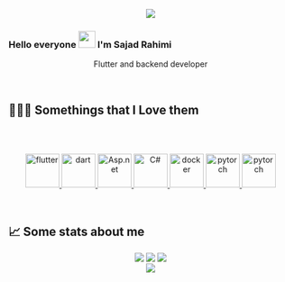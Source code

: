 <p align="center">
  <img src=https://github.com/SajadRahimi1/SajadRahimi1/raw/main/images/banner1.png />
</p>

### Hello everyone <img src="https://raw.githubusercontent.com/MartinHeinz/MartinHeinz/master/wave.gif" width="30px"> I'm Sajad Rahimi
<p align="center">
Flutter and backend developer</p>
</p>


<p>
 
</p>

## 👨🏻‍💻 Somethings that I Love them
<br><br>
<p align="center"> 
      <a href="https://www.flutter.dev" target="_blank"> <img src="https://www.vectorlogo.zone/logos/flutterio/flutterio-icon.svg" alt="flutter" width="60" height="60"/> </a>  
  <a href="https://www.dart.dev" target="_blank"> <img src="https://www.vectorlogo.zone/logos/dartlang/dartlang-icon.svg" alt="dart" width="60" height="60"/> </a>
    <a href="https://dotnet.microsoft.com/en-us/apps/aspnet" target="_blank"> <img src="https://www.vectorlogo.zone/logos/dotnet/dotnet-icon.svg" alt="Asp.net" width="60" height="60"/> </a>
   <a href="https://dotnet.microsoft.com/en-us/apps/aspnet" target="_blank"> <img src="https://cdn.cdnlogo.com/logos/c/27/c.svg" alt="C#" width="60" height="60"/> </a> 
     <a href="https://www.docker.com/" target="_blank"> <img src="https://www.vectorlogo.zone/logos/docker/docker-icon.svg" alt="docker" width="60" height="60"/> </a> 
    <a href="https://www.linux.org/" target="_blank"> <img src="https://www.vectorlogo.zone/logos/linux/linux-icon.svg" alt="pytorch" width="60" height="60"/> </a> 
<a href="https://ubuntu.com/" target="_blank"> <img src="https://www.vectorlogo.zone/logos/ubuntu/ubuntu-icon.svg" alt="pytorch" width="60" height="60"/> </a>  <br>
 <p>
   
  </p>
  
 ## &#x1f4c8; Some stats about me
 <p align="center">
 <img src=https://github-profile-trophy.vercel.app/?username=sajadrahimi1&theme=onedark&row=1 />
   <img src=https://github-readme-streak-stats.herokuapp.com/?user=SajadRahimi1 />
 	  <img src=https://github-readme-stats.vercel.app/api?username=sajadrahimi1&bg_color=191b1f&title_color=FFE569&text_color=46D1FD&line_height=20&hide=["stars"] />
  <br/>
  <img src=https://github-readme-stats.vercel.app/api/top-langs/?username=sajadrahimi1&layout=compact&hide_border=true&bg_color=191b1f&title_color=46D1FD&text_color=fff&hide=html,css&langs_count=4 />
 
 
 
 
